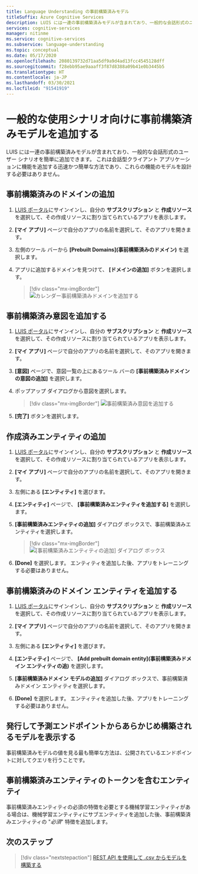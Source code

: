 ```yaml
---
title: Language Understanding の事前構築済みモデル
titleSuffix: Azure Cognitive Services
description: LUIS には一連の事前構築済みモデルが含まれており、一般的な会話形式のユーザー シナリオを簡単に追加できます。
services: cognitive-services
manager: nitinme
ms.service: cognitive-services
ms.subservice: language-understanding
ms.topic: conceptual
ms.date: 05/17/2020
ms.openlocfilehash: 2080139732d71aa5df9a9d4ad13fcc4545128dff
ms.sourcegitcommit: f28ebb95ae9aaaff3f87d8388a09b41e0b3445b5
ms.translationtype: HT
ms.contentlocale: ja-JP
ms.lasthandoff: 03/30/2021
ms.locfileid: "91541919"
---
```

# <a name="add-prebuilt-models-for-common-usage-scenarios"></a>一般的な使用シナリオ向けに事前構築済みモデルを追加する

LUIS には一連の事前構築済みモデルが含まれており、一般的な会話形式のユーザー シナリオを簡単に追加できます。 これは会話型クライアント アプリケーションに機能を追加する迅速かつ簡単な方法であり、これらの機能のモデルを設計する必要はありません。

## <a name="add-a-prebuilt-domain"></a>事前構築済みのドメインの追加

1. [LUIS ポータル](https://www.luis.ai)にサインインし、自分の **サブスクリプション** と **作成リソース** を選択して、その作成リソースに割り当てられているアプリを表示します。
1. **[マイ アプリ]** ページで自分のアプリの名前を選択して、そのアプリを開きます。

1. 左側のツール バーから **[Prebuilt Domains]\(事前構築済みのドメイン\)** を選択します。

1. アプリに追加するドメインを見つけて、 **[ドメインの追加]** ボタンを選択します。

    > [!div class="mx-imgBorder"]
    > ![カレンダー事前構築済みドメインを追加する](./media/luis-prebuilt-domains/add-prebuilt-domain.png)

## <a name="add-a-prebuilt-intent"></a>事前構築済み意図を追加する

1. [LUIS ポータル](https://www.luis.ai)にサインインし、自分の **サブスクリプション** と **作成リソース** を選択して、その作成リソースに割り当てられているアプリを表示します。
1. **[マイ アプリ]** ページで自分のアプリの名前を選択して、そのアプリを開きます。

1. **[意図]** ページで、意図一覧の上にあるツール バーの **[事前構築済みドメインの意図の追加]** を選択します。

1. ポップアップ ダイアログから意図を選択します。

    > [!div class="mx-imgBorder"]
    > ![事前構築済み意図を追加する](./media/luis-prebuilt-domains/add-prebuilt-domain-intents.png)

1. **[完了]** ボタンを選択します。

## <a name="add-a-prebuilt-entity"></a>作成済みエンティティの追加
1. [LUIS ポータル](https://www.luis.ai)にサインインし、自分の **サブスクリプション** と **作成リソース** を選択して、その作成リソースに割り当てられているアプリを表示します。
1. **[マイ アプリ]** ページで自分のアプリの名前を選択して、そのアプリを開きます。
1. 左側にある **[エンティティ]** を選びます。

1. **[エンティティ]** ページで、 **[事前構築済みエンティティを追加する]** を選択します。

1. **[事前構築済みエンティティの追加]** ダイアログ ボックスで、事前構築済みエンティティを選択します。

    > [!div class="mx-imgBorder"]
    > ![[事前構築済みエンティティの追加] ダイアログ ボックス](./media/luis-prebuilt-domains/add-prebuilt-entity.png)

1. **[Done]** を選択します。 エンティティを追加した後、アプリをトレーニングする必要はありません。

## <a name="add-a-prebuilt-domain-entity"></a>事前構築済みのドメイン エンティティを追加する
1. [LUIS ポータル](https://www.luis.ai)にサインインし、自分の **サブスクリプション** と **作成リソース** を選択して、その作成リソースに割り当てられているアプリを表示します。
1. **[マイ アプリ]** ページで自分のアプリの名前を選択して、そのアプリを開きます。
1. 左側にある **[エンティティ]** を選びます。

1. **[エンティティ]** ページで、 **[Add prebuilt domain entity]\(事前構築済みドメイン エンティティの追\)** を選択します。

1. **[事前構築済みドメイン モデルの追加]** ダイアログ ボックスで、事前構築済みドメイン エンティティを選択します。

1. **[Done]** を選択します。 エンティティを追加した後、アプリをトレーニングする必要はありません。

## <a name="publish-to-view-prebuilt-model-from-prediction-endpoint"></a>発行して予測エンドポイントからあらかじめ構築されるモデルを表示する

事前構築済みモデルの値を見る最も簡単な方法は、公開されているエンドポイントに対してクエリを行うことです。

## <a name="entities-containing-a-prebuilt-entity-token"></a>事前構築済みエンティティのトークンを含むエンティティ

事前構築済みエンティティの必須の特徴を必要とする機械学習エンティティがある場合は、機械学習エンティティにサブエンティティを追加した後、事前構築済みエンティティの "_必須_" 特徴を追加します。

## <a name="next-steps"></a>次のステップ
> [!div class="nextstepaction"]
> [REST API を使用して .csv からモデルを構築する](./luis-tutorial-node-import-utterances-csv.md)
